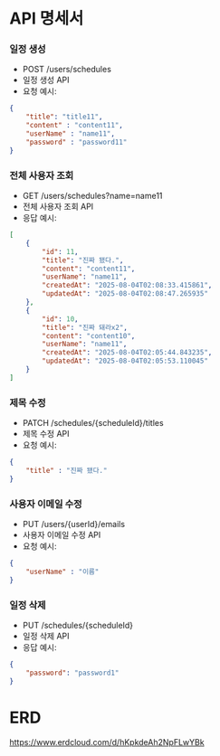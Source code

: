 # API 명세서
### 일정 생성
* POST /users/schedules
* 일정 생성 API
* 요청 예시:
```json
{
    "title": "title11",
    "content" : "content11",
    "userName" : "name11",
    "password" : "password11"
}
```

### 전체 사용자 조회
* GET /users/schedules?name=name11
* 전체 사용자 조회 API
* 응답 예시:
```json
[
    {
        "id": 11,
        "title": "진짜 됐다.",
        "content": "content11",
        "userName": "name11",
        "createdAt": "2025-08-04T02:08:33.415861",
        "updatedAt": "2025-08-04T02:08:47.265935"
    },
    {
        "id": 10,
        "title": "진짜 돼라x2",
        "content": "content10",
        "userName": "name11",
        "createdAt": "2025-08-04T02:05:44.843235",
        "updatedAt": "2025-08-04T02:05:53.110045"
    }
]
```

### 제목 수정
* PATCH /schedules/{scheduleId}/titles
* 제목 수정 API
* 요청 예시:
```json
{
    "title" : "진짜 됐다."
}
```

### 사용자 이메일 수정
* PUT /users/{userId}/emails
* 사용자 이메일 수정 API
* 요청 예시:
```json
{
    "userName" : "이름"
}
```

### 일정 삭제
* PUT /schedules/{scheduleId}
* 일정 삭제 API
* 응답 예시:
```json
{
    "password": "password1"
}
```

# ERD
https://www.erdcloud.com/d/hKpkdeAh2NpFLwYBk
